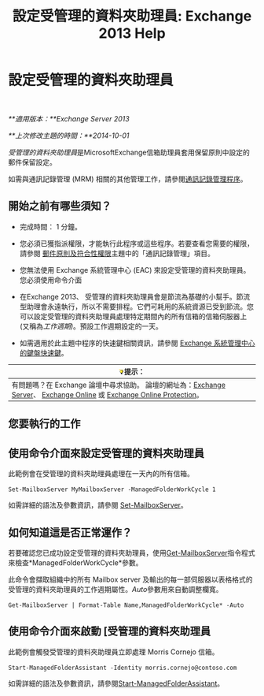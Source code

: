 ﻿---
title: '設定受管理的資料夾助理員: Exchange 2013 Help'
TOCTitle: 設定受管理的資料夾助理員
ms:assetid: 9fcfb9b6-bd24-4218-a163-bc599cd5476a
ms:mtpsurl: https://technet.microsoft.com/zh-tw/library/Bb123958(v=EXCHG.150)
ms:contentKeyID: 50473854
ms.date: 05/21/2018
mtps_version: v=EXCHG.150
ms.translationtype: MT
---

# 設定受管理的資料夾助理員

 

_**適用版本：**Exchange Server 2013_

_**上次修改主題的時間：**2014-10-01_

*受管理的資料夾助理員*是MicrosoftExchange信箱助理員套用保留原則中設定的郵件保留設定。

如需與通訊記錄管理 (MRM) 相關的其他管理工作，請參閱[通訊記錄管理程序](messaging-records-management-procedures-exchange-2013-help.md)。

## 開始之前有哪些須知？

  - 完成時間： 1 分鐘。

  - 您必須已獲指派權限，才能執行此程序或這些程序。若要查看您需要的權限，請參閱 [郵件原則及符合性權限](messaging-policy-and-compliance-permissions-exchange-2013-help.md)主題中的「通訊記錄管理」項目。

  - 您無法使用 Exchange 系統管理中心 (EAC) 來設定受管理的資料夾助理員。您必須使用命令介面

  - 在Exchange 2013、 受管理的資料夾助理員會是節流為基礎的小幫手。節流型助理會永遠執行，所以不需要排程。它們可耗用的系統資源已受到節流。您可以設定受管理的資料夾助理員處理特定期間內的所有信箱的信箱伺服器上 (又稱為*工作週期)*。預設工作週期設定的一天。

  - 如需適用於此主題中程序的快速鍵相關資訊，請參閱 [Exchange 系統管理中心的鍵盤快速鍵](keyboard-shortcuts-in-the-exchange-admin-center-exchange-online-protection-help.md)。

<table>
<thead>
<tr class="header">
<th><img src="images/Bb124558.tip(EXCHG.150).gif" title="提示" alt="提示" />提示：</th>
</tr>
</thead>
<tbody>
<tr class="odd">
<td>有問題嗎？在 Exchange 論壇中尋求協助。 論壇的網址為：<a href="https://go.microsoft.com/fwlink/p/?linkid=60612">Exchange Server</a>、 <a href="https://go.microsoft.com/fwlink/p/?linkid=267542">Exchange Online</a> 或 <a href="https://go.microsoft.com/fwlink/p/?linkid=285351">Exchange Online Protection</a>。</td>
</tr>
</tbody>
</table>


## 您要執行的工作

## 使用命令介面來設定受管理的資料夾助理員

此範例會在受管理的資料夾助理員處理在一天內的所有信箱。

    Set-MailboxServer MyMailboxServer -ManagedFolderWorkCycle 1

如需詳細的語法及參數資訊，請參閱 [Set-MailboxServer](https://technet.microsoft.com/zh-tw/library/aa998651\(v=exchg.150\))。

## 如何知道這是否正常運作？

若要確認您已成功設定受管理的資料夾助理員，使用[Get-MailboxServer](https://technet.microsoft.com/zh-tw/library/bb123539\(v=exchg.150\))指令程式來檢查*ManagedFolderWorkCycle*參數。

此命令會擷取組織中的所有 Mailbox server 及輸出的每一部伺服器以表格格式的受管理的資料夾助理員的工作週期屬性。*Auto*參數用來自動調整欄寬。

    Get-MailboxServer | Format-Table Name,ManagedFolderWorkCycle* -Auto

## 使用命令介面來啟動 \[受管理的資料夾助理員

此範例會觸發受管理的資料夾助理員立即處理 Morris Cornejo 信箱。

    Start-ManagedFolderAssistant -Identity morris.cornejo@contoso.com

如需詳細的語法及參數資訊，請參閱[Start-ManagedFolderAssistant](https://technet.microsoft.com/zh-tw/library/aa998864\(v=exchg.150\))。


